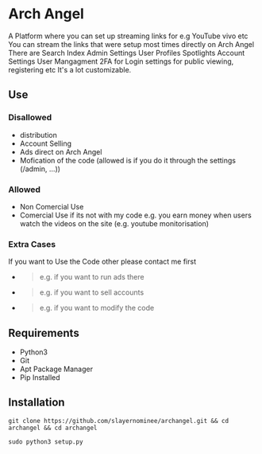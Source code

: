 # Arch Angel
A Platform where you can set up streaming links for e.g YouTube vivo etc
You can stream the links that were setup most times directly on Arch Angel
There are Search Index Admin Settings User Profiles Spotlights Account Settings
User Mangagment 2FA for Login settings for public viewing, registering etc
It's a lot customizable.

## Use
### Disallowed
- distribution
- Account Selling
- Ads direct on Arch Angel
- Mofication of the code (allowed is if you do it through the settings (/admin, ...))
### Allowed
- Non Comercial Use
- Comercial Use if its not with my code e.g. you earn money when users watch the videos on the site (e.g. youtube monitorisation)
### Extra Cases
If you want to Use the Code other please contact me first
- > e.g. if you want to run ads there
- > e.g. if you want to sell accounts 
- > e.g. if you want to modify the code


## Requirements
- Python3
- Git
- Apt Package Manager
- Pip Installed
## Installation
`git clone https://github.com/slayernominee/archangel.git && cd archangel && cd archangel`

`sudo python3 setup.py`
